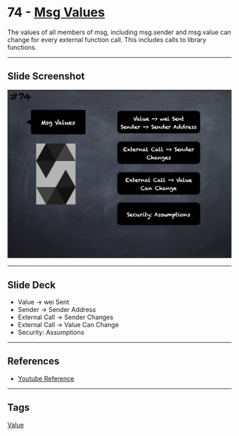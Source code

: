 # 74 - [Msg Values](Msg%20Values.md)
The values of all members of msg, including msg.sender and msg.value can change for every external function call. This includes calls to library functions.
___
## Slide Screenshot
![074.png](../../images/2.%20Solidity%20101/074.png)
___
## Slide Deck
- Value -> wei Sent
- Sender -> Sender Address
- External Call -> Sender Changes
- External Call -> Value Can Change
- Security: Assumptions
___
## References
- [Youtube Reference](https://youtu.be/WgU7KKKomMk?t=1232)
___
## Tags
[Value](../1.%20Ethereum101/Value.md)

